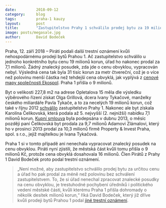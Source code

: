 ```yaml
---
date:         2018-09-12
category:     blog
tags:         praha-1 kauzy
layout:       post
title:        "Zastupitelstvo Prahy 1 schválilo prodej bytu za 19 milionů, úřad jej však prodal za 7. Piráti podali trestní oznámení"
image: posts/megasale.jpg
author:       David Bodeček
---
```


Praha, 12. září 2018 – Piráti podali další trestní oznámení kvůli nehospodárnému prodeji bytů Prahou 1. Ač zastupitelstvo schválilo u jednoho konkrétního bytu cenu 19 milionů korun, úřad ho nakonec prodal za 7,1 milionů. Žádný znalecký posudek, zda jde o cenu obvyklou, vypracován nebyl. Výsledná cena tak byla 31 tisíc korun za metr čtvereční, což je o více než polovinu menší částka než tehdejší cena obvyklá, jak vyplývá z [cenové mapy společnosti Ekospol](https://www.hypoindex.cz/tiskove-zpravy/unikatni-cenova-mapa-vi-kolik-stoji-metr-noveho-bytu-v-praze/). Praha 1 přišla o 9 milionů.

Byt o velikosti 227,8 m2 na adrese Opletalova 15 měla dle výsledku výběrového řízení získat Olga Grillová, dcera Ivany Tykačové, manželky českého miliardáře Pavla Tykače, a to za necelých 19 milionů korun, což také v říjnu 2012 [schválilo](https://www.praha1.cz/cps/usneseni-detail.html?ID=1233308) zastupitelstvo Prahy 1. Nakonec ale byt získala Karolína Čelikovská, která podala až 5. nejvyšší (2. nejnižší) nabídku 7,1 milionů korun. [Kupní smlouva](/assets/pdf/smlouvy-prevod-vlastnictvi-praha-1.pdf) byla podepsána v dubnu 2013, o měsíc později paní Čelikovská byt prodala za 9,7 milionů Adamovi Zlámalovi, který ho v prosinci 2013 prodal za 10,3 milionů firmě Property & Invest Praha, spol. s r.o., jejíž majitelkou je Ivana Tykačová.

Praha 1 si v tomto případě ani nenechala vypracovat znalecký posudek na cenu obvyklou. Piráti nyní zjistili, že městská část kvůli tomu přišla o 9 milionů Kč, protože cena obvyklá dosahovala 16 milionů. Člen Pirátů z Prahy 1 David Bodeček proto podal trestní oznámení. 

> „Není možné, aby zastupitelstvo schválilo prodej bytu za určitou cenu a úřad ho pak prodal za méně než polovinu bez schválení zastupitelstvem. To, že si úřad nenechal zpracovat znalecké posudky na cenu obvyklou, je trestuhodné pochybení úředníků i politického vedení městské části, kvůli kterému Praha 1 přišla dohromady o několik desítek milionů korun,“ říká David Bodeček, který již dříve kvůli prodeji bytů Prahou 1 podal [jiné trestní oznámení](https://praha.pirati.cz/byty-praha1.html).

